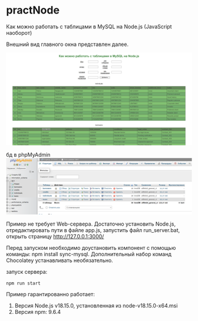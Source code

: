 # practNode

Как можно работать с таблицами в MySQL на Node.js (JavaScript наоборот)

Внешний вид главного окна представлен далее.

![image](photos.jpg)

бд в phpMyAdmin
![image](image.png)

Пример не требует Web-сервера. Достаточно установить Node.js, отредактировать пути в файле app.js, запустить файл run_server.bat, открыть страницу http://127.0.0.1:3000/

Перед запуском необходимо доустановить компонент с помощью команды: npm install sync-mysql. Дополнительный набор команд Chocolatey устанавливать необязательно.

запуск сервера:
```sh
npm run start
```

Пример гарантированно работает:

1. Версия Node.js v18.15.0, установленная из node-v18.15.0-x64.msi
2. Версия npm: 9.6.4
